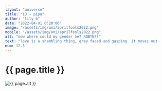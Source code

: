 ```yaml
--- 
layout: "universe" 
title: "13 - pipe" 
author: "lily b" 
date: "2022-04-01 0:20:00" 
image: "/assets/img/uni/aprilfools2022.png" 
mobile: "/assets/img/uni/aprilfools2022.png"
alt: "now where could my gender be? ROBYN!!" 
text: "love is a shambling thing, grey faced and gasping. it moves out to the east, the night drawing closed behind it. those who see it avert their eyes."
num: 12.5
--- 
```


<!-- if anyone needs to hear this. yes, it is traced from the original. and yes, the hover text is a direct quote from welcome to night vale, bc idk????? -->
 
<h1>{{ page.title }}</h1> 

<img src="{{ site.baseurl }}{{ page.image }}" alt="{{ page.alt }}" title="{{ page.text }}">